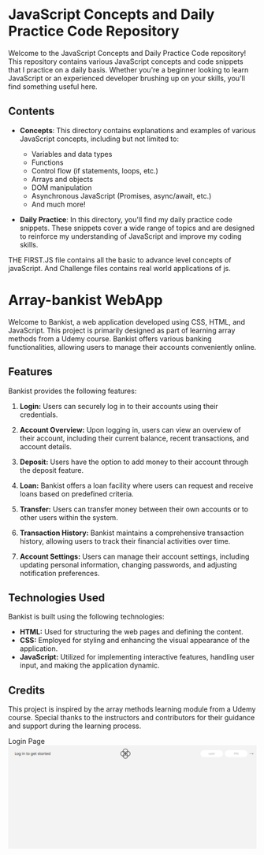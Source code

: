 # JavaScript Concepts and Daily Practice Code Repository

Welcome to the JavaScript Concepts and Daily Practice Code repository! This repository contains various JavaScript concepts and code snippets that I practice on a daily basis. Whether you're a beginner looking to learn JavaScript or an experienced developer brushing up on your skills, you'll find something useful here.

## Contents

- **Concepts**: This directory contains explanations and examples of various JavaScript concepts, including but not limited to:

  - Variables and data types
  - Functions
  - Control flow (if statements, loops, etc.)
  - Arrays and objects
  - DOM manipulation
  - Asynchronous JavaScript (Promises, async/await, etc.)
  - And much more!

- **Daily Practice**: In this directory, you'll find my daily practice code snippets. These snippets cover a wide range of topics and are designed to reinforce my understanding of JavaScript and improve my coding skills.

THE FIRST.JS file contains all the basic to advance level concepts of javaScript.
And Challenge files contains real world applications of js.

# Array-bankist WebApp

Welcome to Bankist, a web application developed using CSS, HTML, and JavaScript. This project is primarily designed as part of learning array methods from a Udemy course. Bankist offers various banking functionalities, allowing users to manage their accounts conveniently online.

## Features

Bankist provides the following features:

1. **Login:** Users can securely log in to their accounts using their credentials.

2. **Account Overview:** Upon logging in, users can view an overview of their account, including their current balance, recent transactions, and account details.

3. **Deposit:** Users have the option to add money to their account through the deposit feature.

4. **Loan:** Bankist offers a loan facility where users can request and receive loans based on predefined criteria.

5. **Transfer:** Users can transfer money between their own accounts or to other users within the system.

6. **Transaction History:** Bankist maintains a comprehensive transaction history, allowing users to track their financial activities over time.

7. **Account Settings:** Users can manage their account settings, including updating personal information, changing passwords, and adjusting notification preferences.

## Technologies Used

Bankist is built using the following technologies:

- **HTML:** Used for structuring the web pages and defining the content.
- **CSS:** Employed for styling and enhancing the visual appearance of the application.
- **JavaScript:** Utilized for implementing interactive features, handling user input, and making the application dynamic.

## Credits

This project is inspired by the array methods learning module from a Udemy course. Special thanks to the instructors and contributors for their guidance and support during the learning process.

Login Page
![Model](Array-bankist/1.png)
